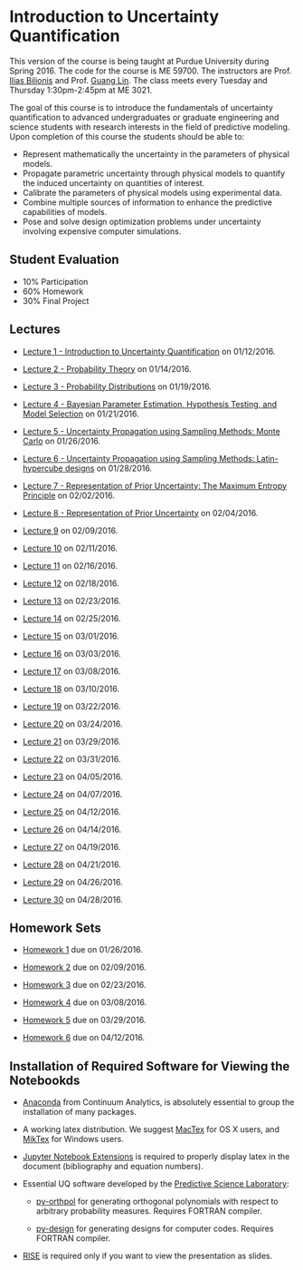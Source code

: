 # Introduction to Uncertainty Quantification

This version of the course is being taught at Purdue University during Spring 2016.
The code for the course is ME 59700.
The instructors are Prof. [Ilias Bilionis](http://www.predictivesciencelab.org/people.html) and
Prof. [Guang Lin](https://www.math.purdue.edu/~lin491/).
The class meets every Tuesday and Thursday 1:30pm-2:45pm at ME 3021.

The goal of this course is to introduce the fundamentals of uncertainty quantification to advanced undergraduates or graduate engineering and science students with research interests in the field of predictive modeling. Upon completion of this course the students should be able to:

+ Represent mathematically the uncertainty in the parameters of physical models.
+ Propagate parametric uncertainty through physical models to quantify the induced uncertainty on quantities of interest.
+ Calibrate the parameters of physical models using experimental data.
+ Combine multiple sources of information to enhance the predictive capabilities of models.
+ Pose and solve design optimization problems under uncertainty involving expensive computer simulations.

## Student Evaluation

+ 10% Participation
+ 60% Homework
+ 30% Final Project

## Lectures

+ [Lecture 1 - Introduction to Uncertainty Quantification](lectures/lec_01.ipynb) on 01/12/2016.

+ [Lecture 2 - Probability Theory](lectures/lec_02.ipynb) on 01/14/2016.

+ [Lecture 3 - Probability Distributions](lectures/lec_03.ipynb) on 01/19/2016.

+ [Lecture 4 - Bayesian Parameter Estimation, Hypothesis Testing, and Model Selection](lectures/lec_04.ipynb) on 01/21/2016.

+ [Lecture 5 - Uncertainty Propagation using Sampling Methods: Monte Carlo](lectures/lec_05.ipynb) on 01/26/2016.

+ [Lecture 6 - Uncertainty Propagation using Sampling Methods: Latin-hypercube designs](lectures/lec_06.ipynb) on 01/28/2016.

+ [Lecture 7 - Representation of Prior Uncertainty: The Maximum Entropy Principle](lectures/lec_07.ipynb) on 02/02/2016.

+ [Lecture 8 - Representation of Prior Uncertainty](lectures/lec_08.ipynb) on 02/04/2016.

+ [Lecture 9](lectures/lec_09.ipynb) on 02/09/2016.

+ [Lecture 10](lectures/lec_10.ipynb) on 02/11/2016.

+ [Lecture 11](lectures/lec_11.ipynb) on 02/16/2016.

+ [Lecture 12](lectures/lec_12.ipynb) on 02/18/2016.

+ [Lecture 13](lectures/lec_13.ipynb) on 02/23/2016.

+ [Lecture 14](lectures/lec_14.ipynb) on 02/25/2016.

+ [Lecture 15](lectures/lec_15.ipynb) on 03/01/2016.

+ [Lecture 16](lectures/lec_16.ipynb) on 03/03/2016.

+ [Lecture 17](lectures/lec_17.ipynb) on 03/08/2016.

+ [Lecture 18](lectures/lec_18.ipynb) on 03/10/2016.

+ [Lecture 19](lectures/lec_19.ipynb) on 03/22/2016.

+ [Lecture 20](lectures/lec_20.ipynb) on 03/24/2016.

+ [Lecture 21](lectures/lec_21.ipynb) on 03/29/2016.

+ [Lecture 22](lectures/lec_22.ipynb) on 03/31/2016.

+ [Lecture 23](lectures/lec_23.ipynb) on 04/05/2016.

+ [Lecture 24](lectures/lec_24.ipynb) on 04/07/2016.

+ [Lecture 25](lectures/lec_25.ipynb) on 04/12/2016.

+ [Lecture 26](lectures/lec_26.ipynb) on 04/14/2016.

+ [Lecture 27](lectures/lec_27.ipynb) on 04/19/2016.

+ [Lecture 28](lectures/lec_28.ipynb) on 04/21/2016.

+ [Lecture 29](lectures/lec_29.ipynb) on 04/26/2016.

+ [Lecture 30](lectures/lec_30.ipynb) on 04/28/2016.


## Homework Sets

+ [Homework 1](hw/hw_01.ipynb) due on 01/26/2016.

+ [Homework 2](hw/hw_02.ipynb) due on 02/09/2016.

+ [Homework 3](hw/hw_03.ipynb) due on 02/23/2016.

+ [Homework 4](hw/hw_04.ipynb) due on 03/08/2016.

+ [Homework 5](hw/hw_05.ipynb) due on 03/29/2016.

+ [Homework 6](hw/hw_06.ipynb) due on 04/12/2016.


## Installation of Required Software for Viewing the Notebookds

+ [Anaconda](https://www.continuum.io/downloads) from Continuum Analytics, is absolutely essential to group the installation of many packages.

+ A working latex distribution. We suggest [MacTex](https://tug.org/mactex/) for OS X users, and [MikTex](http://miktex.org) for Windows users.

+ [Jupyter Notebook Extensions](https://github.com/ipython-contrib/IPython-notebook-extensions)
is required to properly display latex in the document (bibliography and equation numbers).

+ Essential UQ software developed by the [Predictive Science Laboratory](http://www.predictivesciencelab.org):
    
    + [py-orthpol](https://github.com/PredictiveScienceLab/py-orthpol) for generating orthogonal polynomials with respect to arbitrary probability measures. Requires FORTRAN compiler.
    
    + [py-design](https://github.com/PredictiveScienceLab/py-design) for generating designs for computer codes. Requires FORTRAN compiler.

+ [RISE](https://github.com/damianavila/RISE.git) is required only if you want to view the presentation as slides.